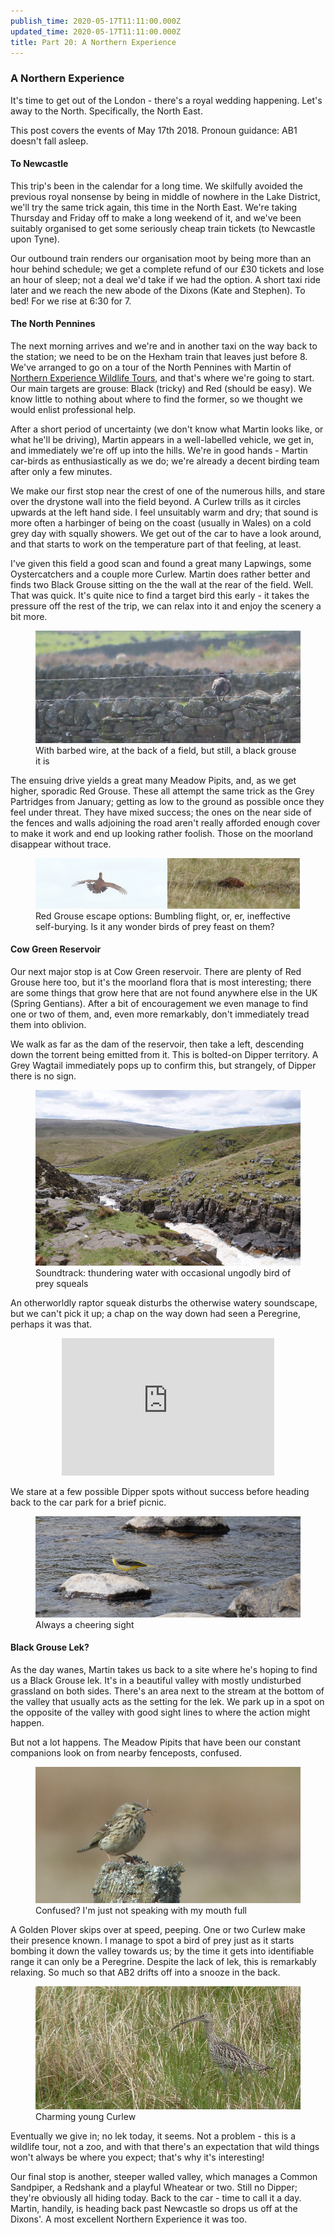 ```yaml
---
publish_time: 2020-05-17T11:11:00.000Z
updated_time: 2020-05-17T11:11:00.000Z
title: Part 20: A Northern Experience
---
```


### A Northern Experience

It's time to get out of the London - there's a royal wedding happening. Let's
away to the North. Specifically, the North East.

This post covers the events of May 17th 2018. Pronoun guidance: AB1 doesn't 
fall asleep.

#### To Newcastle

This trip's been in the calendar for a long time. We skilfully avoided 
the previous royal nonsense by being in middle of nowhere in the Lake 
District, we'll try the same trick again, this time in the North East. We're
taking Thursday and Friday off to make a long weekend of it, and we've
been suitably organised to get some seriously cheap train tickets (to
Newcastle upon Tyne).

Our outbound train renders our organisation moot by being more than an hour 
behind schedule; we get a complete refund of our £30 tickets and lose an hour
of sleep; not a deal we'd take if we had the option. A short taxi ride later and
we reach the new abode of the Dixons (Kate and Stephen). To bed! For we rise at
6:30 for 7.

#### The North Pennines

The next morning arrives and we're and in another taxi on the way back
to the station; we need to be on the Hexham train that leaves just
before 8. We've arranged to go on a tour of the North Pennines with
Martin of [Northern Experience Wildlife Tours](https://www.northernexperiencewildlifetours.co.uk/), 
and that's where we're going to start. Our main targets are grouse: Black 
(tricky) and Red (should be easy). We know little to nothing about where to 
find the former, so we thought we would enlist professional help.

After a short period of uncertainty (we don't know what Martin looks
like, or what he'll be driving), Martin appears in a well-labelled
vehicle, we get in, and immediately we're off up into the hills. We're
in good hands - Martin car-birds as enthusiastically as we do; we're
already a decent birding team after only a few minutes.

We make our first stop near the crest of one of the numerous hills,
and stare over the drystone wall into the field beyond. A Curlew
trills as it circles upwards at the left hand side. I feel unsuitably
warm and dry; that sound is more often a harbinger of being on the
coast (usually in Wales) on a cold grey day with squally showers. We
get out of the car to have a look around, and that starts to work on
the temperature part of that feeling, at least.

I've given this field a good scan and found a great many Lapwings,
some Oystercatchers and a couple more Curlew. Martin does rather
better and finds two Black Grouse sitting on the the wall at the rear
of the field. Well. That was quick. It's quite nice to find a target
bird this early - it takes the pressure off the rest of the trip, we
can relax into it and enjoy the scenery a bit more.

<figure class="figure">
  <img
    src="20-black-grouse.png"
    class="figure-img img-fluid rounded"
    alt="With barbed wire, at the back of a field, but still, a black 
    grouse it is"/>
  <figcaption class="figure-caption text-center">
    With barbed wire, at the back of a field, but still, a black grouse it is
  </figcaption>
</figure>

The ensuing drive yields a great many Meadow Pipits, and, as we get
higher, sporadic Red Grouse. These all attempt the same trick as the
Grey Partridges from January; getting as low to the ground as possible
once they feel under threat. They have mixed success; the ones on the
near side of the fences and walls adjoining the road aren't really
afforded enough cover to make it work and end up looking rather
foolish. Those on the moorland disappear without trace.

<figure class="figure">
  <img
    src="20-red-grouse-panic.png"
    class="figure-img img-fluid rounded"
    alt="Red Grouse escape options: Bumbling flight, or, er, ineffective 
    self-burying. Is it any wonder birds of prey feast on them?"/>
  <figcaption class="figure-caption text-center">
    Red Grouse escape options: Bumbling flight, or, er, ineffective self-burying. Is it any wonder birds of prey feast on them?
  </figcaption>
</figure>

#### Cow Green Reservoir

Our next major stop is at Cow Green reservoir. There are plenty of Red
Grouse here too, but it's the moorland flora that is most interesting;
there are some things that grow here that are not found anywhere else
in the UK (Spring Gentians). After a bit of encouragement we even manage to 
find one or two of them, and, even more remarkably, don't immediately tread them
into oblivion.

We walk as far as the dam of the reservoir, then take a left,
descending down the torrent being emitted from it. This is bolted-on
Dipper territory. A Grey Wagtail immediately pops up to confirm this,
but strangely, of Dipper there is no sign. 

<figure class="figure">
  <img
    src="20-torrent.png"
    class="figure-img img-fluid rounded"
    alt="Soundtrack: thundering water with occasional ungodly bird of prey
     squeals"/>
  <figcaption class="figure-caption text-center">
    Soundtrack: thundering water with occasional ungodly bird of prey squeals
  </figcaption>
</figure>

An otherworldly raptor squeak disturbs the otherwise watery soundscape, but 
we can't pick it up; a chap on the way down had seen a Peregrine, perhaps it was
that. 

<div style="display: block; margin: 0 auto; text-align: center">
<iframe src='https://www.xeno-canto.org/447133/embed' scrolling='no' 
frameborder='0' width='340' height='220'></iframe>
</div>

We stare at a few possible Dipper spots without success before heading back 
to the car park for a brief picnic.

<figure class="figure">
  <img
    src="20-grey-wagtail.png"
    class="figure-img img-fluid rounded"
    alt="Always a cheering sight"/>
  <figcaption class="figure-caption text-center">
    Always a cheering sight
  </figcaption>
</figure>

#### Black Grouse Lek?

As the day wanes, Martin takes us back to a site where he's hoping to
find us a Black Grouse lek. It's in a beautiful valley with mostly
undisturbed grassland on both sides. There's an area next to the
stream at the bottom of the valley that usually acts as the setting
for the lek. We park up in a spot on the opposite of the valley with good 
sight lines to where the action might happen.

But not a lot happens. The Meadow Pipits that have been our constant
companions look on from nearby fenceposts, confused.

<figure class="figure">
  <img
    src="20-meadow-pipit.png"
    class="figure-img img-fluid rounded"
    alt="Confused? I'm just not speaking with my mouth full"/>
  <figcaption class="figure-caption text-center">
    Confused? I'm just not speaking with my mouth full
  </figcaption>
</figure>

A Golden Plover skips over at speed, peeping. One or two Curlew make their 
presence known. I manage to spot a bird of prey just as it starts bombing it
down the valley towards us; by the time it gets into identifiable
range it can only be a Peregrine. Despite the lack of lek, this is remarkably
relaxing. So much so that AB2 drifts off into a snooze in the back.

<figure class="figure">
  <img
    src="20-curlew.png"
    class="figure-img img-fluid rounded"
    alt="Charming young Curlew"/>
  <figcaption class="figure-caption text-center">
    Charming young Curlew
  </figcaption>
</figure>

Eventually we give in; no lek today, it seems. Not a problem - this is a 
wildlife tour, not a zoo, and with that there's an expectation that wild 
things won't always be where you expect; that's why it's interesting!
 
Our final stop is another, steeper walled valley, which manages a Common 
Sandpiper, a Redshank and a playful Wheatear or two. Still no Dipper; they're
obviously all hiding today. Back to the car - time to call it a day. Martin,
handily, is heading back past Newcastle so drops us off at the Dixons'. A 
most excellent Northern Experience it was too.